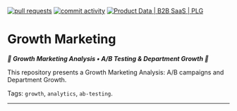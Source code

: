<!-- -------------------------------------------------------------------------------------------------------------------------------------->
<!-- Metadata badges -->

[![pull requests](https://img.shields.io/github/issues-pr-closed/isis-santos-costa/growth-marketing?color=brightgreen)](https://github.com/isis-santos-costa/growth-marketing/pulls?q=is%3Apr)
[![commit activity](https://img.shields.io/github/commit-activity/m/isis-santos-costa/growth-marketing)](https://github.com/isis-santos-costa/growth-marketing/)
[![Product Data | B2B SaaS | PLG](https://img.shields.io/badge/product%20data%20%7C%20b2b%20saas%20%7C%20plg-%E2%98%95-purple)](https://www.linkedin.com/in/isis-santos-costa/)   

<!-- -------------------------------------------------------------------------------------------------------------------------------------->
<!-- Intro -->
#  Growth Marketing
__*🚀 Growth Marketing Analysis • A/B Testing & Department Growth 🚀*__

This repository presents a Growth Marketing Analysis: A/B campaigns and Department Growth.  

Tags: `growth`, `analytics`, `ab-testing`.  

___

<!-- -------------------------------------------------------------------------------------------------------------------------------------->
<!-- Body -->
